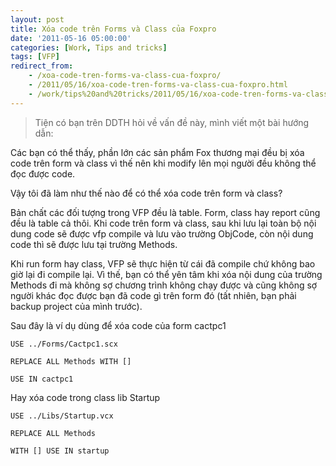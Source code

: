 ```yaml
---
layout: post
title: Xóa code trên Forms và Class của Foxpro
date: '2011-05-16 05:00:00'
categories: [Work, Tips and tricks]
tags: [VFP]
redirect_from: 
    - /xoa-code-tren-forms-va-class-cua-foxpro/
    - /2011/05/16/xoa-code-tren-forms-va-class-cua-foxpro.html
    - /work/tips%20and%20tricks/2011/05/16/xoa-code-tren-forms-va-class-cua-foxpro.html
---
```


> Tiện có bạn trên DDTH hỏi về vấn đề này, mình viết một bài hướng dẫn:

Các bạn có thể thấy, phần lớn các sản phẩm Fox thương mại đều bị xóa code trên form và class vì thế nên khi modify lên mọi người đều không thể đọc được code.

Vậy tôi đã làm như thế nào để có thể xóa code trên form và class?

Bản chất các đối tượng trong VFP đều là table. Form, class hay report cũng đều là table cả thôi. Khi code trên form và class, sau khi lưu lại toàn bộ nội dung code sẽ được vfp compile và lưu vào trường ObjCode, còn nội dung code thì sẽ được lưu tại trường Methods.

Khi run form hay class, VFP sẽ thực hiện từ cái đã compile chứ không bao giờ lại đi compile lại. Vì thế, bạn có thể yên tâm khi xóa nội dung của trường Methods đi mà không sợ chương trình không chạy được và cũng không sợ người khác đọc được bạn đã code gì trên form đó (tất nhiên, bạn phải backup project của mình trước).

Sau đây là ví dụ dùng để xóa code của form cactpc1

~~~
USE ../Forms/Cactpc1.scx

REPLACE ALL Methods WITH []

USE IN cactpc1
~~~

Hay xóa code trong class lib Startup

~~~
USE ../Libs/Startup.vcx

REPLACE ALL Methods

WITH [] USE IN startup
~~~

